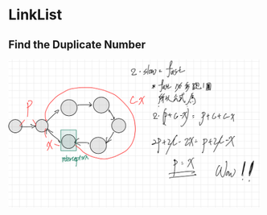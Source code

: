 # LinkList

## Find the Duplicate Number

<img src="linklist_circle.jpeg" alt="questions bar chart" width="500">
